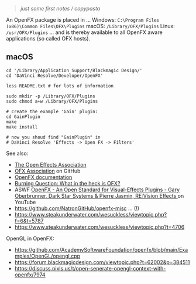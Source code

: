 > *just some first notes / copypasta*

An OpenFX package is placed in ...
Windows: `C:\Program Files (x86)\Common Files\OFX\Plugins`
macOS: `/Library/OFX/Plugins`
Linux: `/usr/OFX/Plugins`
... and is thereby available to all OpenFX aware applications (so called OFX hosts).

## macOS

```shell
cd '/Library/Application Support/Blackmagic Design/'
cd 'DaVinci Resolve/Developer/OpenFX'

less README.txt # for lots of information

sudo mkdir -p /Library/OFX/Plugins
sudo chmod a+w /Library/OFX/Plugins

# create the example 'Gain' plugin:
cd GainPlugin
make
make install

# now you shoud find "GainPlugin" in
# DaVinci Resolve 'Effects -> Open FX -> Filters'
```


See also:
- [The Open Effects Association](https://openeffects.org)
- [OFX Association](https://github.com/ofxa/) on GitHub
- [OpenFX documentation](https://openfx.readthedocs.io/en/doc/index.html)
- [Burning Question: What in the heck is OFX?](https://www.toolfarm.com/tutorial/burning_questions_what_in_the_heck_is_openfx/)
- ASWF [OpenFX - An Open Standard for Visual-Effects Plugins - Gary Oberbrunner, Dark Star Systems & Pierre Jasmin, RE:Vision Effects ](https://youtu.be/K1BXCk35uF8) on YouTube
- https://github.com/NatronGitHub/openfx-misc ... (!)
- https://www.steakunderwater.com/wesuckless/viewtopic.php?f=6&t=5787
- https://www.steakunderwater.com/wesuckless/viewtopic.php?t=4706

OpenGL in OpenFX:
- https://github.com/AcademySoftwareFoundation/openfx/blob/main/Examples/OpenGL/opengl.cpp
- https://forum.blackmagicdesign.com/viewtopic.php?t=62002&p=384511
- https://discuss.pixls.us/t/open-seperate-opengl-context-with-openfx/7974


